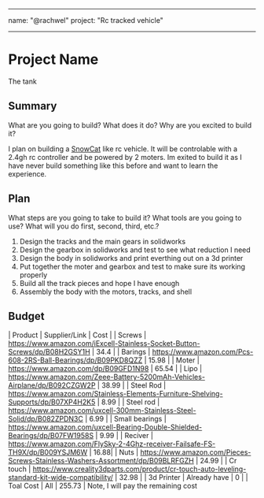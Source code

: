 
---
name: "@rachwel"
project: "Rc tracked vehicle"

---

# Project Name

The tank

## Summary

What are you going to build? What does it do? Why are you excited to build it?

I plan on building a [SnowCat](https://www.youtube.com/watch?v=UdL4M4JpdsU) like rc vehicle. It will be controlable with a 2.4gh rc controller and be powered by 2 moters. Im exited to build it as I have never build something like this before and want to learn the experience. 
## Plan

What steps are you going to take to build it? What tools are you going to use? What will you do first, second, third, etc.?

1. Design the tracks and the main gears in solidworks
2. Design the gearbox in solidworks and test to see what reduction I need
3. Design the body in solidworks and print everthing out on a 3d printer
4. Put together the moter and gearbox and test to make sure its working properly 
5. Build all the track pieces and hope I have enough
6. Assembly the body with the motors, tracks, and shell

## Budget

| Product                | Supplier/Link                                                        | Cost   |
| Screws | https://www.amazon.com/iExcell-Stainless-Socket-Button-Screws/dp/B08H2GSY1H | 34.4 |
| Barings | https://www.amazon.com/Pcs-608-2RS-Ball-Bearings/dp/B09PKD8QZZ | 15.98 |
| Moter | https://www.amazon.com/dp/B09GFD1N98 | 65.54 |
| Lipo | https://www.amazon.com/Zeee-Battery-5200mAh-Vehicles-Airplane/dp/B092CZGW2P | 38.99 |
| Steel Rod | https://www.amazon.com/Stainless-Elements-Furniture-Shelving-Supports/dp/B07XP4H2K5 | 8.99 |
| Steel rod | https://www.amazon.com/uxcell-300mm-Stainless-Steel-Solid/dp/B082ZPDN3C | 6.99 |
| Small bearings | https://www.amazon.com/uxcell-Bearing-Double-Shielded-Bearings/dp/B07FW1958S  | 9.99 |
| Reciver | https://www.amazon.com/FlySky-2-4Ghz-receiver-Failsafe-FS-TH9X/dp/B009YSJM6W  | 16.88|
| Nuts | https://www.amazon.com/Pieces-Screws-Stainless-Washers-Assortment/dp/B09BLRFGZH  | 24.99 |
| Cr touch | https://www.creality3dparts.com/product/cr-touch-auto-leveling-standard-kit-wide-compatibility/ | 32.98 |
| 3d Printer | Already have | 0 |
| Toal Cost | All | 255.73 |
Note, I will pay the remaining cost
